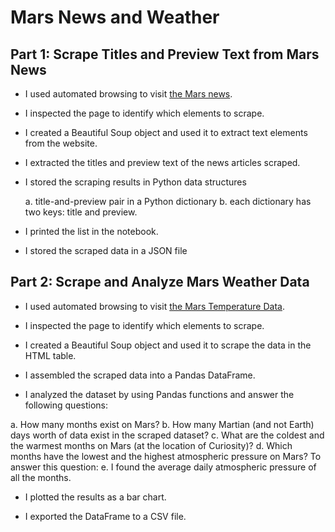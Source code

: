 # Mars News and Weather

## Part 1: Scrape Titles and Preview Text from Mars News

- I used automated browsing to visit [the Mars news](https://static.bc-edx.com/data/web/mars_facts/temperature.html).
  
- I inspected the page to identify which elements to scrape.

- I created a Beautiful Soup object and used it to extract text elements from the website.

- I extracted the titles and preview text of the news articles scraped. 

- I stored the scraping results in Python data structures

  a. title-and-preview pair in a Python dictionary
  b. each dictionary has two keys: title and preview. 

- I printed the list in the notebook.

- I stored the scraped data in a JSON file
  
## Part 2: Scrape and Analyze Mars Weather Data

- I used automated browsing to visit [the Mars Temperature Data](https://static.bc-edx.com/data/web/mars_facts/temperature.html).

- I inspected the page to identify which elements to scrape.

- I created a Beautiful Soup object and used it to scrape the data in the HTML table.

- I assembled the scraped data into a Pandas DataFrame. 

- I analyzed the dataset by using Pandas functions and answer the following questions:

 a. How many months exist on Mars?
 b. How many Martian (and not Earth) days worth of data exist in the scraped dataset?
 c. What are the coldest and the warmest months on Mars (at the location of Curiosity)? 
 d. Which months have the lowest and the highest atmospheric pressure on Mars? To answer this question:
 e. I found the average daily atmospheric pressure of all the months.
 
- I plotted the results as a bar chart.

- I exported the DataFrame to a CSV file.
